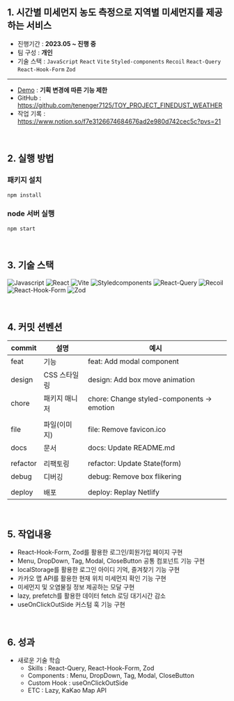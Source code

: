 ## 1. 시간별 미세먼지 농도 측정으로 지역별 미세먼지를 제공하는 서비스

- 진행기간 : **2023.05 ~ 진행 중**
- 팀 구성 : **개인**
- 기술 스택 : `JavaScript` `React` `Vite` `Styled-components` `Recoil` `React-Query` `React-Hook-Form` `Zod`

---

- [Demo](https://finedust-weather.netlify.app/) : **기획 변경에 따른 기능 제한**
- GitHub : https://github.com/tenenger7125/TOY_PROJECT_FINEDUST_WEATHER
- 작업 기록 : https://www.notion.so/f7e3126674684676ad2e980d742cec5c?pvs=21

<br/>

## 2. 실행 방법

### 패키지 설치

```
npm install
```

### node 서버 실행

```
npm start
```

<br/>

## 3. 기술 스택

![Javascript](https://img.shields.io/badge/javascript-F7DF1E?style=for-the-badge&logo=typescript&logoColor=white)
![React](https://img.shields.io/badge/react-61DAFB?style=for-the-badge&logo=react&logoColor=black)
![Vite](https://img.shields.io/badge/vite-646CFF?style=for-the-badge&logo=vite&logoColor=white)
![Styledcomponents](https://img.shields.io/badge/Styledcomponents-DB7093?style=for-the-badge&logo=Styledcomponents&logoColor=white)
![React-Query](https://img.shields.io/badge/reactquery-FF4154?style=for-the-badge&logo=reactquery&logoColor=white)
![Recoil](https://img.shields.io/badge/recoil-000?style=for-the-badge&logo=recoil&logoColor=white)
![React-Hook-Form](https://img.shields.io/badge/reactHookForm-EC5990?style=for-the-badge&logo=reacthookform&logoColor=white)
![Zod](https://img.shields.io/badge/zod-3492FF?style=for-the-badge&logo=zod&logoColor=white)


<br/>

## 4. 커밋 션벤션

| commit   | 설명          | 예시                                       |
| -------- | ------------- | ------------------------------------------ |
| feat     | 기능          | feat: Add modal component                  |
| design   | CSS 스타일링  | design: Add box move animation             |
| chore    | 패키지 매니저 | chore: Change styled-components -> emotion |
|          |               |                                            |
| file     | 파일(이미지)  | file: Remove favicon.ico                   |
| docs     | 문서          | docs: Update README.md                     |
|          |               |                                            |
| refactor | 리팩토링      | refactor: Update State(form)               |
| debug    | 디버깅        | debug: Remove box flikering                |
|          |               |                                            |
| deploy   | 배포          | deploy: Replay Netlify                     |

<br/>

## 5. 작업내용

- React-Hook-Form, Zod를 활용한 로그인/회원가입 페이지 구현
- Menu, DropDown, Tag, Modal, CloseButton 공통 컴포넌트 기능 구현
- localStorage를 활용한 로그인 아이디 기억, 즐겨찾기 기능 구현
- 카카오 맵 API를 활용한 현재 위치 미세먼지 확인 기능 구현
- 미세먼지 및 오염물질 정보 제공하는 모달 구현
- lazy, prefetch를 활용한 데이터 fetch 로딩 대기시간 감소
- useOnClickOutSide 커스텀 훅 기능 구현

<br/>

## 6. 성과
- 새로운 기술 학습
  - Skills : React-Query, React-Hook-Form, Zod
  - Components : Menu, DropDown, Tag, Modal, CloseButton
  - Custom Hook : useOnClickOutSide
  - ETC : Lazy, KaKao Map API
